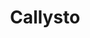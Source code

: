 ---
title: Callysto
layout: default
modal-id: 6
image: img/portfolio/callysto.png
description: I built callysto as a Jekyll template for software/app landing pages. <a href="https://www.michael-ashton.com/callysto">Check it out</a>!
---